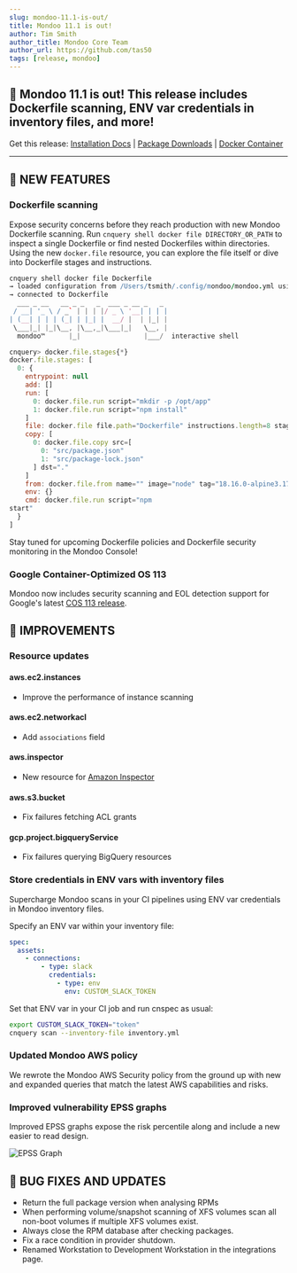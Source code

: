 ```yaml
---
slug: mondoo-11.1-is-out/
title: Mondoo 11.1 is out!
author: Tim Smith
author_title: Mondoo Core Team
author_url: https://github.com/tas50
tags: [release, mondoo]
---
```


## 🥳 Mondoo 11.1 is out! This release includes Dockerfile scanning, ENV var credentials in inventory files, and more!

Get this release: [Installation Docs](https://mondoo.com/docs/cnspec/) | [Package Downloads](https://releases.mondoo.com/cnspec/) | [Docker Container](https://hub.docker.com/r/mondoo/cnspec)

---

## 🎉 NEW FEATURES

### Dockerfile scanning

Expose security concerns before they reach production with new Mondoo Dockerfile scanning. Run `cnquery shell docker file DIRECTORY_OR_PATH` to inspect a single Dockerfile or find nested Dockerfiles within directories. Using the new `docker.file` resource, you can explore the file itself or dive into Dockerfile stages and instructions.

```coffee
cnquery shell docker file Dockerfile
→ loaded configuration from /Users/tsmith/.config/mondoo/mondoo.yml using source default
→ connected to Dockerfile
  ___ _ __   __ _ _   _  ___ _ __ _   _
 / __| '_ \ / _` | | | |/ _ \ '__| | | |
| (__| | | | (_| | |_| |  __/ |  | |_| |
 \___|_| |_|\__, |\__,_|\___|_|   \__, |
  mondoo™      |_|                |___/  interactive shell

cnquery> docker.file.stages{*}
docker.file.stages: [
  0: {
    entrypoint: null
    add: []
    run: [
      0: docker.file.run script="mkdir -p /opt/app"
      1: docker.file.run script="npm install"
    ]
    file: docker.file file.path="Dockerfile" instructions.length=8 stages.length=1
    copy: [
      0: docker.file.copy src=[
        0: "src/package.json"
        1: "src/package-lock.json"
      ] dst="."
    ]
    from: docker.file.from name="" image="node" tag="18.16.0-alpine3.17"
    env: {}
    cmd: docker.file.run script="npm
start"
  }
]
```

Stay tuned for upcoming Dockerfile policies and Dockerfile security monitoring in the Mondoo Console!

### Google Container-Optimized OS 113

Mondoo now includes security scanning and EOL detection support for Google's latest [COS 113 release](https://cloud.google.com/container-optimized-os/docs/release-notes/m113).

## 🧹 IMPROVEMENTS

### Resource updates

#### aws.ec2.instances

- Improve the performance of instance scanning

#### aws.ec2.networkacl

- Add `associations` field

#### aws.inspector

- New resource for [Amazon Inspector](https://mondoo.com/docs/mql/resources/aws-pack/aws.inspector/)

#### aws.s3.bucket

- Fix failures fetching ACL grants

#### gcp.project.bigqueryService

- Fix failures querying BigQuery resources

### Store credentials in ENV vars with inventory files

Supercharge Mondoo scans in your CI pipelines using ENV var credentials in Mondoo inventory files.

Specify an ENV var within your inventory file:

```yaml
spec:
  assets:
    - connections:
        - type: slack
          credentials:
            - type: env
              env: CUSTOM_SLACK_TOKEN
```

Set that ENV var in your CI job and run cnspec as usual:

```bash
export CUSTOM_SLACK_TOKEN="token"
cnquery scan --inventory-file inventory.yml
```

### Updated Mondoo AWS policy

We rewrote the Mondoo AWS Security policy from the ground up with new and expanded queries that match the latest AWS capabilities and risks.

### Improved vulnerability EPSS graphs

Improved EPSS graphs expose the risk percentile along and include a new easier to read design.

![EPSS Graph](/img/releases/2024-04-23-mondoo-11.1-is-out/epss.png)

## 🐛 BUG FIXES AND UPDATES

- Return the full package version when analysing RPMs
- When performing volume/snapshot scanning of XFS volumes scan all non-boot volumes if multiple XFS volumes exist.
- Always close the RPM database after checking packages.
- Fix a race condition in provider shutdown.
- Renamed Workstation to Development Workstation in the integrations page.
